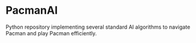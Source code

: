 # PacmanAI
Python repository implementing several standard AI algorithms to navigate Pacman and play Pacman efficiently. 
